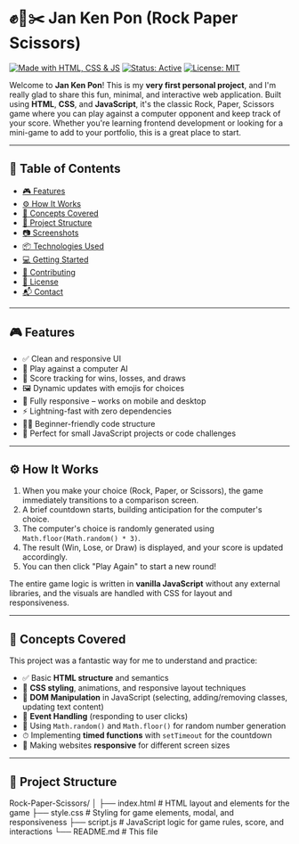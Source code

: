 # ✊📄✂️ Jan Ken Pon (Rock Paper Scissors)

[![Made with HTML, CSS & JS](https://img.shields.io/badge/Made%20with-HTML%2C%20CSS%2C%20JS-orange.svg?style=for-the-badge&logo=html5)](https://developer.mozilla.org/en-US/docs/Web)
[![Status: Active](https://img.shields.io/badge/Status-Active-brightgreen.svg?style=for-the-badge)]()
[![License: MIT](https://img.shields.io/badge/License-MIT-blue.svg?style=for-the-badge)](LICENSE)

Welcome to **Jan Ken Pon**! This is my **very first personal project**, and I'm really glad to share this fun, minimal, and interactive web application. Built using **HTML**, **CSS**, and **JavaScript**, it's the classic Rock, Paper, Scissors game where you can play against a computer opponent and keep track of your score. Whether you're learning frontend development or looking for a mini-game to add to your portfolio, this is a great place to start.

---

## 📑 Table of Contents

- [🎮 Features](#-features)
- [⚙ How It Works](#-how-it-works)
- [🧠 Concepts Covered](#-concepts-covered)
- [📂 Project Structure](#-project-structure)
- [📷 Screenshots](#-screenshots)
- [📦 Technologies Used](#-technologies-used)
- [💻 Getting Started](#-getting-started)
- [🙌 Contributing](#-contributing)
- [📄 License](#-license)
- [📬 Contact](#-contact)


---

## 🎮 Features

* ✅ Clean and responsive UI
* 🤖 Play against a computer AI
* 🔢 Score tracking for wins, losses, and draws
* 🖼 Dynamic updates with emojis for choices
* 📱 Fully responsive – works on mobile and desktop
* ⚡ Lightning-fast with zero dependencies
* 👨‍🏫 Beginner-friendly code structure
* 🧩 Perfect for small JavaScript projects or code challenges

---

## ⚙ How It Works

1.  When you make your choice (Rock, Paper, or Scissors), the game immediately transitions to a comparison screen.
2.  A brief countdown starts, building anticipation for the computer's choice.
3.  The computer's choice is randomly generated using `Math.floor(Math.random() * 3)`.
4.  The result (Win, Lose, or Draw) is displayed, and your score is updated accordingly.
5.  You can then click "Play Again" to start a new round!

The entire game logic is written in **vanilla JavaScript** without any external libraries, and the visuals are handled with CSS for layout and responsiveness.

---

## 🧠 Concepts Covered

This project was a fantastic way for me to understand and practice:

* ✅ Basic **HTML structure** and semantics
* 🎨 **CSS styling**, animations, and responsive layout techniques
* 🧠 **DOM Manipulation** in JavaScript (selecting, adding/removing classes, updating text content)
* 🔁 **Event Handling** (responding to user clicks)
* 🧮 Using `Math.random()` and `Math.floor()` for random number generation
* ⏱ Implementing **timed functions** with `setTimeout` for the countdown
* 📱 Making websites **responsive** for different screen sizes

---

## 📂 Project Structure

Rock-Paper-Scissors/
│
├── index.html         # HTML layout and elements for the game
├── style.css          # Styling for game elements, modal, and responsiveness
├── script.js          # JavaScript logic for game rules, score, and interactions
└── README.md          # This file
